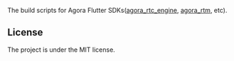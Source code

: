 The build scripts for Agora Flutter SDKs([agora_rtc_engine](https://github.com/AgoraIO-Extensions/Agora-Flutter-SDK), [agora_rtm](https://github.com/AgoraIO-Extensions/Agora-Flutter-RTM-SDK), etc).
## License

The project is under the MIT license.
